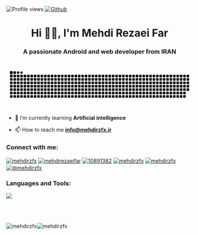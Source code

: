 ![Profile views](https://komarev.com/ghpvc/?username=mehdirzfx)
[![Github](https://img.shields.io/github/followers/mehdirzfx?label=Follow&style=social)](https://github.com/mehdirzfx)


<h1 align="center">Hi 🙌🏻, I'm Mehdi Rezaei Far</h1>
<h3 align="center">A passionate Android and web developer from IRAN</h3>
<br>

<div align="center">
  <a href="https://mehdirzfx.ir">
  <img  src="https://github.com/mehdirzfx/mehdirzfx/blob/main/assets/img/grid-snake.svg"
       alt="snake" /></a>
</div>

- 🌱 I’m currently learning **Artificial intelligence**

- 📫 How to reach me **info@mehdirzfx.ir**

<h3 align="left">Connect with me:</h3>
<p align="left">
<a href="https://twitter.com/mehdirzfx" target="blank"><img align="center" src="https://raw.githubusercontent.com/rahuldkjain/github-profile-readme-generator/master/src/images/icons/Social/twitter.svg" alt="mehdirzfx" height="30" width="40" /></a>
<a href="https://linkedin.com/in/mehdirezaeifar" target="blank"><img align="center" src="https://raw.githubusercontent.com/rahuldkjain/github-profile-readme-generator/master/src/images/icons/Social/linked-in-alt.svg" alt="mehdirezaeifar" height="30" width="40" /></a>
<a href="https://stackoverflow.com/users/10891382" target="blank"><img align="center" src="https://raw.githubusercontent.com/rahuldkjain/github-profile-readme-generator/master/src/images/icons/Social/stack-overflow.svg" alt="10891382" height="30" width="40" /></a>
<a href="https://fb.com/mehdirzfx" target="blank"><img align="center" src="https://raw.githubusercontent.com/rahuldkjain/github-profile-readme-generator/master/src/images/icons/Social/facebook.svg" alt="mehdirzfx" height="30" width="40" /></a>
<a href="https://instagram.com/mehdirzfx" target="blank"><img align="center" src="https://raw.githubusercontent.com/rahuldkjain/github-profile-readme-generator/master/src/images/icons/Social/instagram.svg" alt="mehdirzfx" height="30" width="40" /></a>
<a href="https://mehdirzfx.medium.com/about" target="blank"><img align="center" src="https://raw.githubusercontent.com/rahuldkjain/github-profile-readme-generator/master/src/images/icons/Social/medium.svg" alt="@mehdirzfx" height="30" width="40" /></a>
</p>

<h3 align="left">Languages and Tools:</h3>
<p align="left">
  <a href="https://mehdirzfx.ir/">
    <img src="https://skillicons.dev/icons?i=git,ae,androidstudio,arduino,au,bootstrap,django,php,fastapi,figma,kotlin,python,firebase,ai,postman,react,unity,xd,markdown,linux,github,html,css,flask,gradle,jquery,materialui,mysql,pytorch,sketchup,vscode" />
  </a>
</p>


<br><br>
<p><img align="left" src="https://github-readme-stats.vercel.app/api/top-langs?username=mehdirzfx&show_icons=true&locale=en&layout=compact" alt="mehdirzfx" /><img align="left" width="360"  src="https://github-readme-stats.vercel.app/api?username=mehdirzfx&show_icons=true&locale=en" alt="mehdirzfx" /></p>
